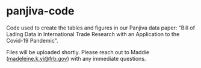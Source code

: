 # panjiva-code
Code used to create the tables and figures in our Panjiva data paper: "Bill of Lading Data in International Trade Research with an Application to the Covid-19 Pandemic".

Files will be uploaded shortly. Please reach out to Maddie (madeleine.k.yi@frb.gov) with any immediate questions.
